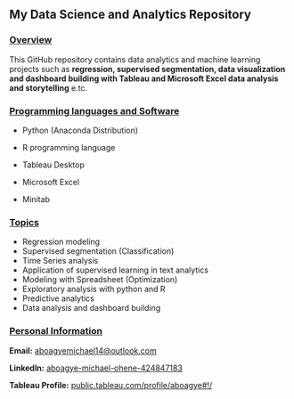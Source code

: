<h2>My Data Science and Analytics Repository</h2>



<h3><u>Overview</u></h3>

This GitHub repository contains data analytics and machine learning projects such as **regression, supervised segmentation, data visualization and dashboard building with Tableau and Microsoft Excel data analysis and storytelling** e.tc.



<h3><u>Programming languages and Software</u></h3>

* Python (Anaconda Distribution)

* R programming language

* Tableau Desktop

* Microsoft Excel

* Minitab

  

<h3><u>Topics</u></h3>

* Regression modeling
* Supervised segmentation (Classification)
* Time Series analysis
* Application of supervised learning in text analytics
* Modeling with Spreadsheet (Optimization)
* Exploratory analysis with python and R
* Predictive analytics
* Data analysis and dashboard building



<h3><u>Personal Information</u></h3>

**Email:** aboagyemichael14@outlook.com

**LinkedIn:** [aboagye-michael-ohene-424847183](https://www.linkedin.com/in/aboagye-michael-ohene-424847183)

**Tableau Profile:** [public.tableau.com/profile/aboagye#!/](https://public.tableau.com/profile/aboagye#!/)



